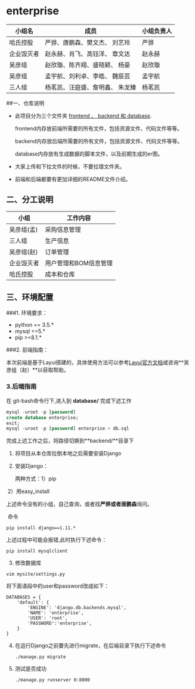 # enterprise

| 小组名     | 成员                             | 小组负责人 |
| ---------- | -------------------------------- | ---------- |
| 哈氏控股   | 严骅、唐鹏森、樊文杰、  刘艺玲   | 严骅       |
| 企业毁灭者 | 赵永赫、肖飞、高钰洋、  章文达   | 赵永赫     |
| 吴彦组     | 赵欣璇、陈齐翔、盛晓颖、  杨豪   | 赵欣璇     |
| 吴彦组     | 孟宇航、刘利卓、李皓、  魏辰芸   | 孟宇航     |
| 三人组     | 杨茗凯、汪庭盛、詹明鑫、  朱龙臻 | 杨茗凯     |

##一、仓库说明

- 此项目分为三个文件夹 <u>frontend 、 backend 和 database</u>.

  frontend内存放前端所需要的所有文件，包括资源文件、代码文件等等。

  backend内存放后端所需要的所有文件，包括资源文件、代码文件等等。

  database内存放有生成数据的脚本文件，以及前期生成的er图。

- 大家上传和下拉文件的时候，不要拉错文件夹。

- 前端和后端都要有更加详细的README文件介绍。



## 二、分工说明

| 小组       | 工作内容              |
| ---------- | --------------------- |
| 吴彦组(孟) | 采购信息管理                |
| 三人组     | 生产信息  |
| 吴彦组(赵) | 订单管理              |
| 企业毁灭者 | 用户管理和BOM信息管理 |
| 哈氏控股   | 成本和仓库            |

## 三、环境配置

###1. 环境要求：

- python == 3.5.*
- mysql ==5.*
- pip >=8.1.*

###2. 前端指南：

本次前端是基于Layui搭建的，具体使用方法可以参考[Layui官方文档](http://www.layui.com/doc/)或咨询**吴彦组（赵）**以获取帮助。

### 3.后端指南

在 git-bash命令行下,进入到 **database/** 完成下述工作

```sql
mysql -uroot -p [password]
create database enterprise;
exit;
mysql -uroot -p [password] enterprise < db.sql	
```

完成上述工作之后，将路径切换到**backend/**目录下

1. 将项目从本仓库拉倒本地之后需要安装Django

2. 安装Django：

   两种方式：1）pip 

​		          2）用easy_install

​	上述命令没有的小组，自己查询，或者找**严骅或者唐鹏森**询问。

​	命令

```
pip install django==1.11.*
```

上述过程中可能会报错,此时执行下述命令：

```
pip install mysqlclient
```

3. 修改数据库

```
vim mysite/settings.py
```

将下面语段中的user和password改成如下：

```
DATABASES = {
    'default': {
        'ENGINE': 'django.db.backends.mysql',
        'NAME': 'enterprise',
        'USER': 'root',
        'PASSWORD':'enterprise',
    }
}
```

4. 在运行Django之前要先进行migrate，在后端目录下执行下述命令

   ```
   ./manage.py migrate
   ```


5. 测试是否成功

   ```shell
   ./manage.py runserver 0:8000
   ```

   ​
